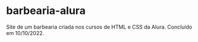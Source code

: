 # barbearia-alura

Site de um barbearia criada nos cursos de HTML e CSS da Alura. 
Concluído em 10/10/2022.
